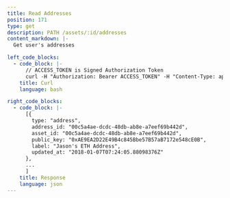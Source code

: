 ```yaml
---
title: Read Addresses
position: 171
type: get
description: PATH /assets/:id/addresses
content_markdown: |-
  Get user's addresses

left_code_blocks:
  - code_block: |-
      // ACCESS_TOKEN is Signed Authorization Token
      curl -H "Authorization: Bearer ACCESS_TOKEN" -H "Content-Type: application/json" https://api.mixin.one/assets/:id/addresses
    title: Curl
    language: bash

right_code_blocks:
  - code_block: |-
      [{
        type: "address",
        address_id: "00c5a4ae-dcdc-48db-ab8e-a7eef69b442d",
        asset_id: "00c5a4ae-dcdc-48db-ab8e-a7eef69b442d",
        public_key: "0xAE9EA2D22E49B4c845Bbe57B57aB7172e548cE0B",
        label: "Jason's ETH Address",
        updated_at: "2018-01-07T07:24:05.88098376Z"
      },
      ...
      ]
    title: Response
    language: json
---
```

